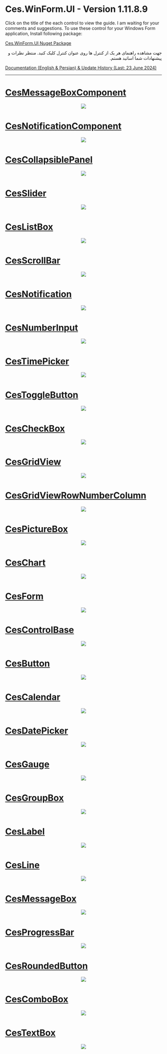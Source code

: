 # Ces.WinForm.UI - Version 1.11.8.9

<p>Click on the title of the each control to view the guide. I am waiting for your comments and suggestions. To use these control for your Windows Form application, Install following package:</p>
<a href="https://www.nuget.org/packages/Ces.WinForm.UI/">Ces.WinForm.UI Nuget Package</a>

<div dir="rtl">
  <p>جهت مشاهده راهنمای هر یک از کنترل ها روی عنوان کنترل کلیک کنید. منتظر نظرات و پیشنهادات شما اساتید هستم.</p>
</div>

<a href="https://github.com/CesSolutions/Ces.WinForm.UI/wiki">Documentation (English & Persian) & Update History (Last: 23 June 2024)</a>

***

<h1>
<a href="https://github.com/CesSolutions/Ces.WinForm.UI/wiki/CesMessageBoxComponent">CesMessageBoxComponent</a>
</h1>
<div align="center">
<img src="https://github.com/CesSolutions/Ces.WinForm.UI/assets/74654532/e99d219c-c68e-4736-a4a3-905927a75fbf">
</div>

<h1>
<a href="https://github.com/CesSolutions/Ces.WinForm.UI/wiki/CesNotificationComponent">CesNotificationComponent</a>
</h1>
<div align="center">
<img src="https://github.com/CesSolutions/Ces.WinForm.UI/assets/74654532/6371f048-9316-4187-8a69-eb75ef156f83">
</div>

<h1>
<a href="https://github.com/CesSolutions/Ces.WinForm.UI/wiki/CesCollapsiblePanel">CesCollapsiblePanel</a>
</h1>
<div align="center">
<img src="https://github.com/CesSolutions/Ces.WinForm.UI/assets/74654532/69e39046-da4e-4dd6-a8cd-2f98f657b243">
</div>


<h1>
<a href="https://github.com/CesSolutions/Ces.WinForm.UI/wiki/CesSlider">CesSlider</a>
</h1>
<div align="center">
<img src="https://github.com/CesSolutions/Ces.WinForm.UI/assets/74654532/90e30c9e-6b19-4f8a-af95-0281b2048bc4">
</div>


<h1>
<a href="https://github.com/CesSolutions/Ces.WinForm.UI/wiki/CesListBox">CesListBox</a>
</h1>
<div align="center">
<img src="https://github.com/CesSolutions/Ces.WinForm.UI/assets/74654532/7928671b-e6e8-4a7d-89ec-83a7b2e18a83">
</div>


<h1>
<a href="https://github.com/CesSolutions/Ces.WinForm.UI/wiki/CesScrollBar">CesScrollBar</a>
</h1>
<div align="center">
<img src="https://github.com/CesSolutions/Ces.WinForm.UI/assets/74654532/221e9224-87d7-4122-89f2-3be6324aa55d">
</div>


<h1>
<a href="https://github.com/CesSolutions/Ces.WinForm.UI/wiki/CesNotification">CesNotification</a>
</h1>
<div align="center">
<img src="https://github.com/CesSolutions/Ces.WinForm.UI/assets/74654532/d694302c-d686-4618-8e6b-0557b3a734e2">
</div>


<h1>
<a href="https://github.com/CesSolutions/Ces.WinForm.UI/wiki/CesNumberInput">CesNumberInput</a>
</h1>
<div align="center">
<img src="https://github.com/CesSolutions/Ces.WinForm.UI/assets/74654532/ca48bb15-bef5-4c24-a73b-1babe3badf47">
</div>


<h1>
<a href="https://github.com/CesSolutions/Ces.WinForm.UI/wiki/CesTimePicker">CesTimePicker</a>
</h1>
<div align="center">
<img src="https://github.com/CesSolutions/Ces.WinForm.UI/assets/74654532/4a8f0204-476f-4e30-9590-89906c7f439d">
</div>


<h1>
<a href="https://github.com/CesSolutions/Ces.WinForm.UI/wiki/CesToggleButton">CesToggleButton</a>
</h1>
<div align="center">
<img src="https://github.com/CesSolutions/Ces.WinForm.UI/assets/74654532/2b9e125d-e689-41e8-a46d-fc44dfad1d20">
</div>


<h1>
<a href="https://github.com/CesSolutions/Ces.WinForm.UI/wiki/CesCheckBox">CesCheckBox</a>
</h1>
<div align="center">
<img src="https://github.com/CesSolutions/Ces.WinForm.UI/assets/74654532/a0d6c0c9-7560-4127-b64e-f172f00ed17c">
</div>

<h1>
<a href="https://github.com/CesSolutions/Ces.WinForm.UI/wiki/CesGridView">CesGridView</a>
</h1>
<div align="center">
<img src="https://github.com/CesSolutions/Ces.WinForm.UI/assets/74654532/8ed99f29-9d47-4045-9a27-081d62791dfb">
</div>

<h1>
<a href="https://github.com/CesSolutions/Ces.WinForm.UI/wiki/CesGridViewRowNumberColumn">CesGridViewRowNumberColumn</a>
</h1>
<div align="center">
<img src="https://github.com/CesSolutions/Ces.WinForm.UI/assets/74654532/221070df-0a80-4cb8-bdfb-d63720b9b435">
</div>


<h1>
<a href="https://github.com/CesSolutions/Ces.WinForm.UI/wiki/CesPictureBox">CesPictureBox</a>
</h1>
<div align="center">
<img src="https://github.com/CesSolutions/Ces.WinForm.UI/assets/74654532/f4f034cb-03b1-4636-aa99-12273d7272d3">
</div>

  <h1>
<a href="https://github.com/CesSolutions/Ces.WinForm.UI/wiki/CesChart">CesChart</a>
</h1>
<div align="center">
<img src="https://github.com/CesSolutions/Ces.WinForm.UI/assets/74654532/c5feb081-8ee3-4698-aa46-186e65eaeac2">
</div>


<h1>
<a href="https://github.com/CesSolutions/Ces.WinForm.UI/wiki/CesForm">CesForm</a>
</h1>
<div align="center">
<img src="https://github.com/CesSolutions/Ces.WinForm.UI/assets/74654532/c3fd8eda-1acd-404e-8300-237e054ee5d2">
</div>
  
<h1>
<a href="https://github.com/CesSolutions/Ces.WinForm.UI/wiki/CesControlBase">CesControlBase</a>
</h1>
<div align="center">
<img src="https://github.com/CesSolutions/Ces.WinForm.UI/assets/74654532/c4f5ac05-937b-4a49-aecf-9bf090f7d1b1">
</div>

<h1>
<a href="https://github.com/CesSolutions/Ces.WinForm.UI/wiki/CesButton">CesButton</a>
</h1>
<div align="center">
<img src="https://github.com/CesSolutions/Ces.WinForm.UI/assets/74654532/4cb01121-5c86-424c-91e9-48c305c04f2f">
</div>

<h1>
<a href="https://github.com/CesSolutions/Ces.WinForm.UI/wiki/CesCalendar">CesCalendar</a>
</h1>
<div align="center" >
<img src="https://github.com/CesSolutions/Ces.WinForm.UI/assets/74654532/6dfe5039-7852-4a12-8a8b-5518f02fae0d">
</div>

<h1>
<a href="https://github.com/CesSolutions/Ces.WinForm.UI/wiki/CesDatePicker">CesDatePicker</a>
</h1>
<div align="center">
<img src="https://github.com/CesSolutions/Ces.WinForm.UI/assets/74654532/30957af4-ca18-417a-91a4-236808a1f153">
</div>

<h1>
<a href="https://github.com/CesSolutions/Ces.WinForm.UI/wiki/CesGauge">CesGauge</a>
</h1>
<div align="center">
<img src="https://github.com/CesSolutions/Ces.WinForm.UI/assets/74654532/e2ce0ee0-18b7-42c4-a5ea-1f766099e442">
</div>

<h1>
<a href="https://github.com/CesSolutions/Ces.WinForm.UI/wiki/CesGroupBox">CesGroupBox</a>
</h1>
<div align="center">
<img src="https://github.com/CesSolutions/Ces.WinForm.UI/assets/74654532/e61e8596-c291-477e-921f-4aab8c3a1794">
</div>

<h1>
<a href="https://github.com/CesSolutions/Ces.WinForm.UI/wiki/CesLabel">CesLabel</a>
</h1>
<div align="center">
<img src="https://github.com/CesSolutions/Ces.WinForm.UI/assets/74654532/41078e1a-36b9-49bc-b7aa-76691fd5c63e">
</div>

<h1>
<a href="https://github.com/CesSolutions/Ces.WinForm.UI/wiki/CesLine">CesLine</a>
</h1>
<div align="center">
<img src="https://github.com/CesSolutions/Ces.WinForm.UI/assets/74654532/2e95df57-35e2-4e62-96ea-0e51ae2f6fc6">
</div>

<h1>
<a href="https://github.com/CesSolutions/Ces.WinForm.UI/wiki/CesMessageBox">CesMessageBox</a>
</h1>
<div align="center">
<img src="https://github.com/CesSolutions/Ces.WinForm.UI/assets/74654532/52388704-2a20-4557-ac43-1e79b978f166">
</div>

<h1>
<a href="https://github.com/CesSolutions/Ces.WinForm.UI/wiki/CesProgressBar">CesProgressBar</a>
</h1>
<div align="center">
<img src="https://github.com/CesSolutions/Ces.WinForm.UI/assets/74654532/fd89f5e9-92f1-474a-87f4-497966d34bb8">
</div>

<h1>
<a href="https://github.com/CesSolutions/Ces.WinForm.UI/wiki/CesRoundedButton">CesRoundedButton</a>
</h1>
<div align="center">
<img src="https://github.com/CesSolutions/Ces.WinForm.UI/assets/74654532/75c76fc1-c70a-4652-8780-f6999eb417c4">
</div>

<h1>
<a href="https://github.com/CesSolutions/Ces.WinForm.UI/wiki/CesComboBox">CesComboBox</a>
</h1>
<div align="center">
<img src="https://github.com/CesSolutions/Ces.WinForm.UI/assets/74654532/ebe0de40-83bf-4478-9944-cc3f7ea2565f">
</div>

<h1>
<a href="https://github.com/CesSolutions/Ces.WinForm.UI/wiki/CesTextBox">CesTextBox</a>
</h1>
<div align="center">
<img src="https://github.com/CesSolutions/Ces.WinForm.UI/assets/74654532/2a407479-7532-4ec3-aee2-db014b9b5403">
</div>

